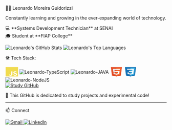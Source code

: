<div style="display: inline_block"  
  <h1>👩‍💻 Leonardo Moreira Guidorizzi</h1>  
</div>  

<p style="display: inline_block">
  Constantly learning and growing in the ever-expanding world of technology.  
</p>  

<div style="display: inline_block">  
  <p>  
    💻 **Systems Development Technician** at SENAI <br>  
    🎓 Student at **FIAP College**  
  </p>  
</div>  

<div style="display: inline_block">  
  <img height="170em" width="400em" src="https://github-readme-stats.vercel.app/api?username=LeonardoGuidorizzi&show_icons=true&theme=dark&include_all_commits=true&count_private=true" alt="Leonardo's GitHub Stats"/>  
  <img height="170em" width="400em" src="https://github-readme-stats.vercel.app/api/top-langs/?username=LeonardoGuidorizzi&layout=compact&langs_count=7&theme=dark" alt="Leonardo's Top Languages"/>  
</div>  

🛠️ Tech Stack:

<div style="display: inline_block">  
  <img align="center" alt="Leonardo-JavaScript" height="30" width="40" src="https://raw.githubusercontent.com/devicons/devicon/master/icons/javascript/javascript-plain.svg" title="JavaScript">  
  <img align="center" alt="Leonardo-TypeScript" height="30" width="40" src="https://cdn.jsdelivr.net/gh/devicons/devicon/icons/typescript/typescript-original.svg" title="TypeScript">  
  <img align="center" alt="Leonardo-JAVA" height="30" width="40" src="https://cdn.jsdelivr.net/gh/devicons/devicon/icons/java/java-original.svg" title="Java">  
  <img align="center" alt="Leonardo-HTML" height="30" width="40" src="https://raw.githubusercontent.com/devicons/devicon/master/icons/html5/html5-original.svg" title="HTML">  
  <img align="center" alt="Leonardo-CSS" height="30" width="40" src="https://raw.githubusercontent.com/devicons/devicon/master/icons/css3/css3-original.svg" title="CSS">  
  <img align="center" alt="Leonardo-NodeJS" height="30" width="40" src="https://cdn.jsdelivr.net/gh/devicons/devicon/icons/nodejs/nodejs-original.svg" title="Node.js">  
</div>  

  <a href="https://github.com/Guid0rizzi" target="_blank">  
    <img src="https://img.shields.io/badge/-Study%20GitHub-%2312100E?style=for-the-badge&logo=github&logoColor=white" alt="Study GitHub"/>  
  </a>  
  <p>🌟 This GitHub is dedicated to study projects and experimental code!</p>  
</div>  

---

📫 Connect  

<div style="display: inline_block">  
  <a href="mailto:contact.leonardoguidorizzi.moreira@gmail.com">  
    <img src="https://img.shields.io/badge/-Gmail-%23333?style=for-the-badge&logo=gmail&logoColor=white" alt="Gmail"/>  
  </a>  
  <a href="https://www.linkedin.com/in/leonardo-moreira-2a47a523b/" target="_blank">  
    <img src="https://img.shields.io/badge/-LinkedIn-%230077B5?style=for-the-badge&logo=linkedin&logoColor=white" alt="LinkedIn"/>  
  </a>  
</div>  





